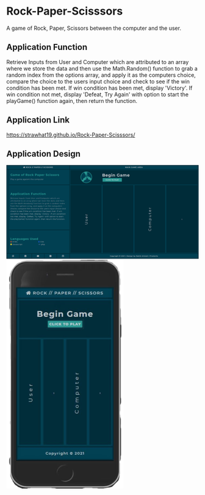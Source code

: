 # Rock-Paper-Scisssors
A game of Rock, Paper, Scissors between the computer and the user.

## Application Function
Retrieve Inputs from User and Computer which are attributed to an array where we store the data and then use the Math.Random() function to grab a random index from the options array, and apply it as the computers choice, compare the choice to the users input choice and check to see if the win condition has been met. If win condition has been met, display 'Victory'. If win condition not met, display 'Defeat, Try Again' with option to start the playGame() function again, then return the function.

## Application Link
https://strawhat19.github.io/Rock-Paper-Scisssors/

## Application Design
![Rock Paper Scissors on Desktop](./assets/images/Rock-Paper-Scissors-Application.png)
![Rock Paper Scissors on Mobile](./assets/images/iphoneTransparentVersion.png)
